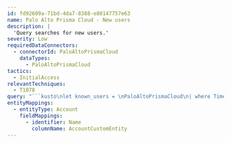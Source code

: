 ```yaml
---
id: fd92609a-71bd-4da7-8388-e80147757e63
name: Palo Alto Prisma Cloud - New users
description: |
  'Query searches for new users.'
severity: Low
requiredDataConnectors:
  - connectorId: PaloAltoPrismaCloud
    dataTypes:
      - PaloAltoPrismaCloud
tactics:
  - InitialAccess
relevantTechniques:
  - T1078
query: "```kusto\nlet known_users = \nPaloAltoPrismaCloud\n| where TimeGenerated between (ago(30d) .. (1d))\n| where ResourceType =~ 'Login'\n| where EventMessage !has 'access key'\n| summarize makeset(UserName);\nPaloAltoPrismaCloud\n| where TimeGenerated > ago(24h)\n| where ResourceType =~ 'Login'\n| where EventMessage !has 'access key'\n| where UserName !in (known_users)\n| extend AccountCustomEntity = UserName\n```"
entityMappings:
  - entityType: Account
    fieldMappings:
      - identifier: Name
        columnName: AccountCustomEntity
---
```


